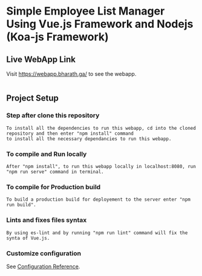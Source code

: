 # Simple Employee List Manager Using Vue.js Framework and Nodejs (Koa-js Framework)

## Live WebApp Link
Visit https://webapp.bharath.ga/ to see the webapp.

```
```
## Project Setup

### Step after clone this repository
```
To install all the dependencies to run this webapp, cd into the cloned repository and then enter "npm install" command
to install all the necessary dependancies to run this webapp.
```

### To compile and Run locally
```
After "npm install", to run this webapp locally in localhost:8080, run "npm run serve" command in terminal.
```

### To compile for Production build
```
To build a production build for deployement to the server enter "npm run build".
```

### Lints and fixes files syntax
```
By using es-lint and by running "npm run lint" command will fix the synta of Vue.js.
```

### Customize configuration
See [Configuration Reference](https://cli.vuejs.org/config/).
